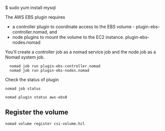 $ sudo yum install mysql

The AWS EBS plugin requires
- a controller plugin to coordinate access to the EBS volume - plugin-ebs-controller.nomad, and 
- node plugins to mount the volume to the EC2 instance. plugin-ebs-nodes.nomad

You'll create a controller job as a nomad service job and the node job as a Nomad system job.


      nomad job run plugin-ebs-controller.nomad
      nomad job run plugin-ebs-nodes.nomad


Check the status of plugin 

    nomad job status
   
    nomad plugin status aws-ebs0
    
   
## Register the volume

    nomad volume register csi-volume.hcl
    





